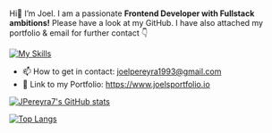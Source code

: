 ###
Hi👋 I’m Joel. I am a passionate **Frontend Developer with Fullstack ambitions!**
Please have a look at my GitHub. I have also attached my portfolio & email for further contact 👇

[![My Skills](https://skillicons.dev/icons?i=js,ts,react,vue,nodejs,express,mysql,mongodb,sequelize,tailwind,bootstrap,materialui,powershell,bash,npm,babel,vite,git,netlify,vercel,heroku,html,css,sass,figma&perline=5)](https://skillicons.dev)

- 📫 How to get in contact: joelpereyra1993@gmail.com
-  📔 Link to my Portfolio: https://www.joelsportfolio.io

[![JPereyra7's GitHub stats](https://github-readme-stats.vercel.app/api?username=JPereyra7&show_icons=true&theme=aura_dark)](https://github.com/JPereyra7/github-readme-stats)

[![Top Langs](https://github-readme-stats.vercel.app/api/top-langs/?username=JPereyra7&show_icons=true&theme=aura_dark&card_width=465)](https://github.com/JPereyra7/github-readme-stats)

